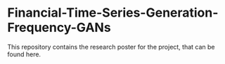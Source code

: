 # Financial-Time-Series-Generation-Frequency-GANs

This repository contains the research poster for the project, that can be found here.
